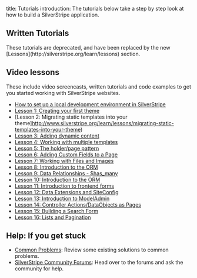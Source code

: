 title: Tutorials
introduction: The tutorials below take a step by step look at how to build a SilverStripe application.

## Written Tutorials
<div class="alert" markdown="1">
These tutorials are deprecated, and have been replaced by the new [Lessons](http://silverstripe.org/learn/lessons) section.
</div>

##  Video lessons
These include video screencasts, written tutorials and code examples to get you started working with SilverStripe websites.

* [How to set up a local development environment in SilverStripe](https://vimeo.com/108861537)
* [Lesson 1: Creating your first theme](http://www.silverstripe.org/learn/lessons/creating-your-first-theme)
* [Lesson 2: Migrating static templates into your theme]http://www.silverstripe.org/learn/lessons/migrating-static-templates-into-your-theme)
* [Lesson 3: Adding dynamic content](http://www.silverstripe.org/learn/lessons/adding-dynamic-content)
* [Lesson 4: Working with multiple templates](http://www.silverstripe.org/learn/lessons/working-with-multiple-templates)
* [Lesson 5: The holder/page pattern](http://www.silverstripe.org/learn/lessons/the-holderpage-pattern)
* [Lesson 6: Adding Custom Fields to a Page](http://www.silverstripe.org/learn/lessons/adding-custom-fields-to-a-page)
* [Lesson 7: Working with Files and Images](http://www.silverstripe.org/learn/lessons/working-with-files-and-images)
* [Lesson 8: Introduction to the ORM](http://www.silverstripe.org/learn/lessons/introduction-to-the-orm)
* [Lesson 9: Data Relationships - $has_many](http://www.silverstripe.org/learn/lessons/working-with-data-relationships-has-many)
* [Lesson 10: Introduction to the ORM](http://www.silverstripe.org/learn/lessons/working-with-data-relationships-many-many)
* [Lesson 11: Introduction to frontend forms](http://www.silverstripe.org/learn/lessons/introduction-to-frontend-forms)
* [Lesson 12: Data Extensions and SiteConfig](http://www.silverstripe.org/learn/lessons/data-extensions-and-siteconfig)
* [Lesson 13: Introduction to ModelAdmin](http://www.silverstripe.org/learn/lessons/introduction-to-modeladmin)
* [Lesson 14: Controller Actions/DataObjects as Pages](http://www.silverstripe.org/learn/lessons/controller-actions-dataobjects-as-pages)
* [Lesson 15: Building a Search Form](http://www.silverstripe.org/learn/lessons/building-a-search-form)
* [Lesson 16: Lists and Pagination](http://www.silverstripe.org/learn/lessons/lists-and-pagination)


## Help: If you get stuck

 * [Common Problems](/getting_started/installation/common_problems): Review some existing solutions to common problems.
 * [SilverStripe Community Forums](http://www.silverstripe.org/community/forums/): Head over to the forums and ask the community
for help.

